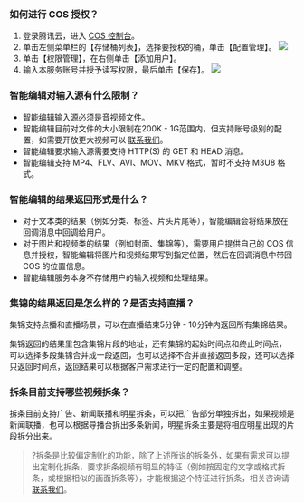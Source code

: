 ### 如何进行 COS 授权？

1. 登录腾讯云，进入 [COS 控制台](https://console.cloud.tencent.com/cos5)。
2. 单击左侧菜单栏的【存储桶列表】，选择要授权的桶，单击【配置管理】。
![](https://main.qcloudimg.com/raw/28d57ee0a9d87180a87d0e2fefb81774.png)
3. 单击【权限管理】，在右侧单击【添加用户】。
4. 输入本服务账号并授予读写权限，最后单击【保存】。
![](https://main.qcloudimg.com/raw/a5263cc6a778f0956f135d81063bf6c9.png)



### 智能编辑对输入源有什么限制？

- 智能编辑输入源必须是音视频文件。
- 智能编辑目前对文件的大小限制在200K - 1G范围内，但支持账号级别的配置，如需要开放更大视频可以 [联系我们](https://cloud.tencent.com/document/product/1186/42268)。
- 智能编辑要求输入源需要支持 HTTP(S) 的 GET 和 HEAD 消息。
- 智能编辑支持 MP4、FLV、AVI、MOV、MKV 格式，暂时不支持 M3U8 格式。

### 智能编辑的结果返回形式是什么？

- 对于文本类的结果（例如分类、标签、片头片尾等），智能编辑会将结果放在回调消息中回调给用户。   
- 对于图片和视频类的结果（例如封面、集锦等），需要用户提供自己的 COS 信息并授权，智能编辑将图片和视频结果写到指定位置，然后在回调消息中带回 COS 的位置信息。
- 智能编辑服务本身不存储用户的输入视频和处理结果。

### 集锦的结果返回是怎么样的？是否支持直播？

集锦支持点播和直播场景，可以在直播结束5分钟 - 10分钟内返回所有集锦结果。

集锦返回的结果里包含集锦片段的地址，还有集锦的起始时间点和终止时间点， 可以选择多段集锦合并成一段返回，也可以选择不合并直接返回多段，还可以选择只返回时间点，返回结果可以根据客户需求进行一定的配置和调整。

### 拆条目前支持哪些视频拆条？

拆条目前支持广告、新闻联播和明星拆条，可以把广告部分单独拆出，如果视频是新闻联播，也可以根据导播台拆出多条新闻，明星拆条主要是将相应明星出现的片段拆分出来。
>?拆条是比较偏定制化的功能，除了上述所说的拆条外，如果有需求可以提出定制化拆条，要求拆条视频有明显的特征（例如按固定的文字或格式拆条，或根据相似的画面拆条等），才能根据这个特征进行拆条，相关咨询请 [联系我们]()。


